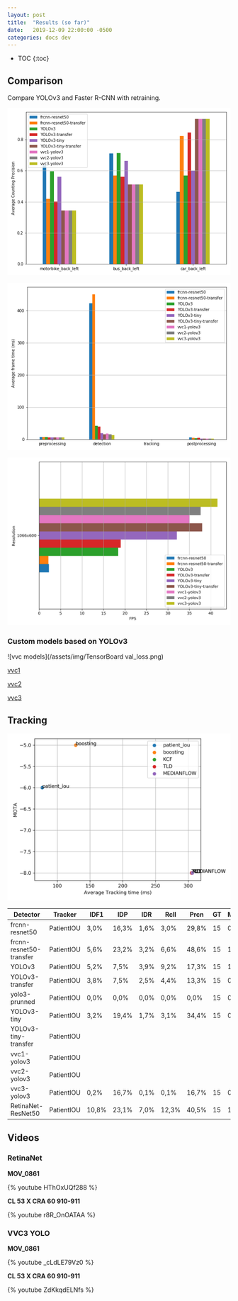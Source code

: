 ```yaml
---
layout: post
title:  "Results (so far)"
date:   2019-12-09 22:00:00 -0500
categories: docs dev
---
```


* TOC
{:toc}

## Comparison
Compare YOLOv3 and Faster R-CNN with retraining.

![Average counting precision](/assets/img/avg_precision.png)

![Average frame time](/assets/img/avg_time.png)

![FPS](/assets/img/fps.png)



### Custom models based on YOLOv3

![vvc models](/assets/img/TensorBoard val_loss.png)

[vvc1](/assets/img/architecture_vvc1.png)

[vvc2](/assets/img/architecture_vvc2.png)

[vvc3](/assets/img/architecture_vvc3.png)


## Tracking

![MOTA](/assets/img/avg_fps.png)

| Detector                | Tracker    | IDF1  | IDP   | IDR  | Rcll  | Prcn  | GT | MT | PT | ML | FP  | FN   | IDs | FM | MOTA   | MOTP |
|-------------------------|------------|-------|-------|------|-------|-------|----|----|----|----|-----|------|-----|----|--------|------|
| frcnn-resnet50          | PatientIOU | 3,0%  | 16,3% | 1,6% | 3,0%  | 29,8% | 15 | 0  | 2  | 13 | 73  | 1007 | 11  | 10 | -5,1%  | 376  |
| frcnn-resnet50-transfer | PatientIOU | 5,6%  | 23,2% | 3,2% | 6,6%  | 48,6% | 15 | 1  | 3  | 11 | 73  | 969  | 18  | 14 | -2,1%  | 376  |
| YOLOv3                  | PatientIOU | 5,2%  | 7,5%  | 3,9% | 9,2%  | 17,3% | 15 | 1  | 3  | 11 | 454 | 943  | 25  | 19 | -37,0% | 367  |
| YOLOv3-transfer         | PatientIOU | 3,8%  | 7,5%  | 2,5% | 4,4%  | 13,3% | 15 | 0  | 2  | 13 | 299 | 992  | 15  | 11 | -25,8% | 415  |
| yolo3-prunned           | PatientIOU | 0,0%  | 0,0%  | 0,0% | 0,0%  | 0,0%  | 15 | 0  | 0  | 15 | 59  | 1038 | 0   | 0  | -5,7%  |      |
| YOLOv3-tiny             | PatientIOU | 3,2%  | 19,4% | 1,7% | 3,1%  | 34,4% | 15 | 0  | 2  | 13 | 61  | 1006 | 8   | 7  | -3,6%  | 378  |
| YOLOv3-tiny-transfer    | PatientIOU |       |       |      |       |       |    |    |    |    |     |      |     |    |        |      |
| vvc1-yolov3             | PatientIOU |       |       |      |       |       |    |    |    |    |     |      |     |    |        |      |
| vvc2-yolov3             | PatientIOU |       |       |      |       |       |    |    |    |    |     |      |     |    |        |      |
| vvc3-yolov3             | PatientIOU | 0,2%  | 16,7% | 0,1% | 0,1%  | 16,7% | 15 | 0  | 0  | 15 | 5   | 1037 | 0   | 0  | -0,4%  | 306  |
| RetinaNet-ResNet50      | PatientIOU | 10,8% | 23,1% | 7,0% | 12,3% | 40,5% | 15 | 1  | 4  | 10 | 188 | 910  | 15  | 13 | -7,2%  | 339  |


## Videos


### RetinaNet

**MOV_0861**

{% youtube HThOxUQf288 %}


**CL 53 X CRA 60 910-911**

{% youtube r8R_OnOATAA %}


### VVC3 YOLO

**MOV_0861**

{% youtube _cLdLE79Vz0 %}


**CL 53 X CRA 60 910-911**

{% youtube ZdKkqdELNfs %}
